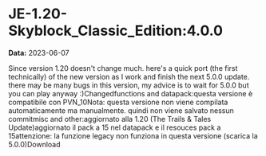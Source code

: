 # JE-1.20-Skyblock_Classic_Edition:4.0.0

**Data:** 2023-06-07

Since version 1.20 doesn't change much. here's a quick port (the first technically) of the new version as I work and finish the next 5.0.0 update. there may be many bugs in this version, my advice is to wait for 5.0.0 but you can play anyway :)Changedfunctions and datapack:questa versione è compatibile con PVN_10Nota: questa versione non viene compilata automaticamente ma manualmente. quindi non viene salvato nessun commitmisc and other:aggiornato alla 1.20 (The Trails & Tales Update)aggiornato il pack a 15 nel datapack e il resouces pack a 15attenzione: la funzione legacy non funziona in questa versione (scarica la 5.0.0)Download
